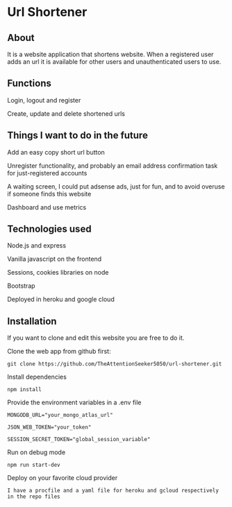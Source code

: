 # Url Shortener

## About

It is a website application that shortens website. When a registered user adds an url it is available for other users and unauthenticated users to use.


## Functions

Login, logout and register

Create, update and delete shortened urls



## Things I want to do in the future

Add an easy copy short url button

Unregister functionality, and probably an email address confirmation task for just-registered accounts

A waiting screen, I could put adsense ads, just for fun, and to avoid overuse if someone finds this website

Dashboard and use metrics



## Technologies used

Node.js and express

Vanilla javascript on the frontend

Sessions, cookies libraries on node

Bootstrap

Deployed in heroku and google cloud



## Installation

If you want to clone and edit this website you are free to do it.


Clone the web app from github first:

`git clone https://github.com/TheAttentionSeeker5050/url-shortener.git`


Install dependencies

`npm install`


Provide the environment variables in a .env file


`MONGODB_URL="your_mongo_atlas_url"`

`JSON_WEB_TOKEN="your_token"`

`SESSION_SECRET_TOKEN="global_session_variable"`


Run on debug mode

`npm run start-dev`


Deploy on your favorite cloud provider

`I have a procfile and a yaml file for heroku and gcloud respectively in the repo files`
